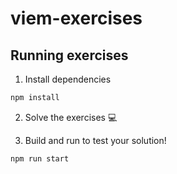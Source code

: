 # viem-exercises

## Running exercises
1. Install dependencies
```bash
npm install
```

2. Solve the exercises :computer:

3. Build and run to test your solution!
```bash
npm run start
```